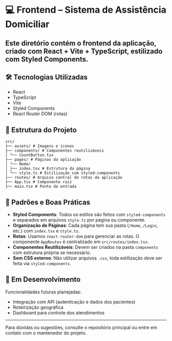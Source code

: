 # 💻 Frontend – Sistema de Assistência Domiciliar

Este diretório contém o frontend da aplicação, criado com **React + Vite + TypeScript**, estilizado com **Styled Components**.
---

## 🛠️ Tecnologias Utilizadas  
- React
- TypeScript
- Vite
- Styled Components
- React Router DOM (rotas)

## 📁 Estrutura do Projeto  
```
src/
├── assets/ # Imagens e ícones
├── components/ # Componentes reutilizáveis
│ └── CountButton.tsx
├── pages/ # Páginas da aplicação
│ └── Home/
│ ├── index.tsx # Estrutura da página
│ └── style.ts # Estilização com styled-components
├── routes/ # Arquivo central de rotas da aplicação
├── App.tsx # Componente raiz
├── main.tsx # Ponto de entrada

```

## 📏 Padrões e Boas Práticas

- **Styled Components**: Todos os estilos são feitos com `styled-components` e separados em arquivos `style.ts` por página ou componente.
- **Organização de Páginas**: Cada página tem sua pasta (`/Home`, `/Login`, etc.) com `index.tsx` e `style.ts`.
- **Rotas**: Usamos `react-router-dom` para gerenciar as rotas. O componente `AppRoutes` é centralizado em `src/routes/index.tsx`.
- **Componentes Reutilizáveis**: Devem ser criados na pasta `components` com estrutura própria se necessário.
- **Sem CSS externo**: Não utilizar arquivos `.css`, toda estilização deve ser feita via `styled-components`.

## 🚧 Em Desenvolvimento  

Funcionalidades futuras planejadas:
- Integração com API (autenticação e dados dos pacientes)
- Roteirização geográfica
- Dashboard para controle dos atendimentos

---

Para dúvidas ou sugestões, consulte o repositório principal ou entre em contato com o mantenedor do projeto.

